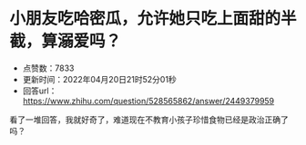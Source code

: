 # 小朋友吃哈密瓜，允许她只吃上面甜的半截，算溺爱吗？
- 点赞数：7833
- 更新时间：2022年04月20日21时52分01秒
- 回答url：https://www.zhihu.com/question/528565862/answer/2449379959
<body>
 <p data-pid="hjURUKrZ">看了一堆回答，我就好奇了，难道现在不教育小孩子珍惜食物已经是政治正确了吗？</p>
 <p></p>
</body>